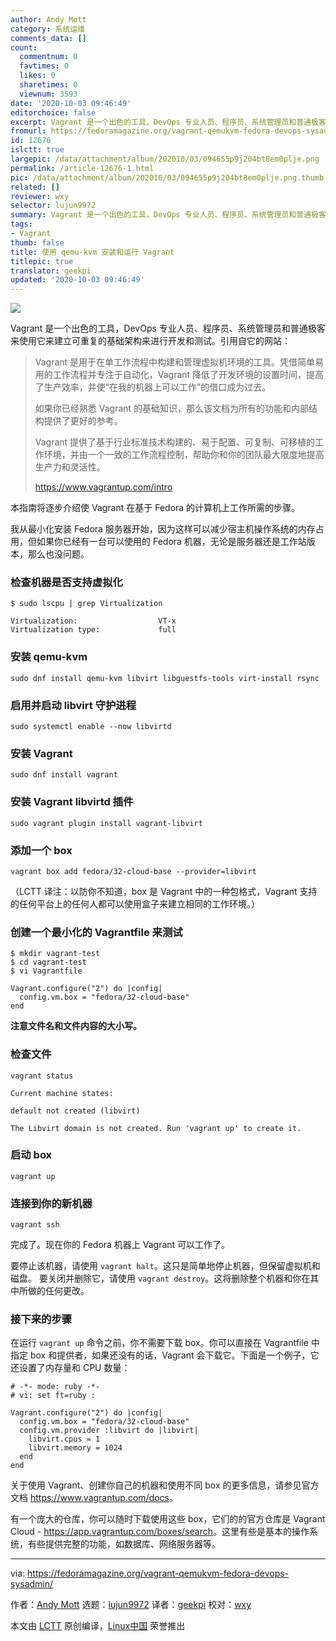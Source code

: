 ```yaml
---
author: Andy Mott
category: 系统运维
comments_data: []
count:
  commentnum: 0
  favtimes: 0
  likes: 0
  sharetimes: 0
  viewnum: 3593
date: '2020-10-03 09:46:49'
editorchoice: false
excerpt: Vagrant 是一个出色的工具，DevOps 专业人员、程序员、系统管理员和普通极客来使用它来建立可重复的基础架构来进行开发和测试。
fromurl: https://fedoramagazine.org/vagrant-qemukvm-fedora-devops-sysadmin/
id: 12676
islctt: true
largepic: /data/attachment/album/202010/03/094655p9j204bt8em0plje.png
permalink: /article-12676-1.html
pic: /data/attachment/album/202010/03/094655p9j204bt8em0plje.png.thumb.jpg
related: []
reviewer: wxy
selector: lujun9972
summary: Vagrant 是一个出色的工具，DevOps 专业人员、程序员、系统管理员和普通极客来使用它来建立可重复的基础架构来进行开发和测试。
tags:
- Vagrant
thumb: false
title: 使用 qemu-kvm 安装和运行 Vagrant
titlepic: true
translator: geekpi
updated: '2020-10-03 09:46:49'
---
```


![](/data/attachment/album/202010/03/094655p9j204bt8em0plje.png)


Vagrant 是一个出色的工具，DevOps 专业人员、程序员、系统管理员和普通极客来使用它来建立可重复的基础架构来进行开发和测试。引用自它的网站：



> 
> Vagrant 是用于在单工作流程中构建和管理虚拟机环境的工具。凭借简单易用的工作流程并专注于自动化，Vagrant 降低了开发环境的设置时间，提高了生产效率，并使“在我的机器上可以工作”的借口成为过去。
> 
> 
> 如果你已经熟悉 Vagrant 的基础知识，那么该文档为所有的功能和内部结构提供了更好的参考。
> 
> 
> Vagrant 提供了基于行业标准技术构建的、易于配置、可复制、可移植的工作环境，并由一个一致的工作流程控制，帮助你和你的团队最大限度地提高生产力和灵活性。
> 
> 
> <https://www.vagrantup.com/intro>
> 
> 
> 


本指南将逐步介绍使 Vagrant 在基于 Fedora 的计算机上工作所需的步骤。


我从最小化安装 Fedora 服务器开始，因为这样可以减少宿主机操作系统的内存占用，但如果你已经有一台可以使用的 Fedora 机器，无论是服务器还是工作站版本，那么也没问题。


### 检查机器是否支持虚拟化



```
$ sudo lscpu | grep Virtualization

```


```
Virtualization:                  VT-x
Virtualization type:             full

```

### 安装 qemu-kvm



```
sudo dnf install qemu-kvm libvirt libguestfs-tools virt-install rsync

```

### 启用并启动 libvirt 守护进程



```
sudo systemctl enable --now libvirtd

```

### 安装 Vagrant



```
sudo dnf install vagrant

```

### 安装 Vagrant libvirtd 插件



```
sudo vagrant plugin install vagrant-libvirt

```

### 添加一个 box



```
vagrant box add fedora/32-cloud-base --provider=libvirt

```

（LCTT 译注：以防你不知道，box 是 Vagrant 中的一种包格式，Vagrant 支持的任何平台上的任何人都可以使用盒子来建立相同的工作环境。）


### 创建一个最小化的 Vagrantfile 来测试



```
$ mkdir vagrant-test
$ cd vagrant-test
$ vi Vagrantfile

```


```
Vagrant.configure("2") do |config|
  config.vm.box = "fedora/32-cloud-base"
end

```

**注意文件名和文件内容的大小写。**


### 检查文件



```
vagrant status

```


```
Current machine states:

default not created (libvirt)

The Libvirt domain is not created. Run 'vagrant up' to create it.

```

### 启动 box



```
vagrant up

```

### 连接到你的新机器



```
vagrant ssh

```

完成了。现在你的 Fedora 机器上 Vagrant 可以工作了。


要停止该机器，请使用 `vagrant halt`。这只是简单地停止机器，但保留虚拟机和磁盘。 要关闭并删除它，请使用 `vagrant destroy`。这将删除整个机器和你在其中所做的任何更改。


### 接下来的步骤


在运行 `vagrant up` 命令之前，你不需要下载 box。你可以直接在 Vagrantfile 中指定 box 和提供者，如果还没有的话，Vagrant 会下载它。下面是一个例子，它还设置了内存量和 CPU 数量：



```
# -*- mode: ruby -*-
# vi: set ft=ruby :

Vagrant.configure("2") do |config|
  config.vm.box = "fedora/32-cloud-base"
  config.vm.provider :libvirt do |libvirt|
    libvirt.cpus = 1
    libvirt.memory = 1024
  end
end

```

关于使用 Vagrant、创建你自己的机器和使用不同 box 的更多信息，请参见官方文档 <https://www.vagrantup.com/docs>。


有一个庞大的仓库，你可以随时下载使用这些 box，它们的的官方仓库是 Vagrant Cloud - <https://app.vagrantup.com/boxes/search>。这里有些是基本的操作系统，有些提供完整的功能，如数据库、网络服务器等。




---


via: <https://fedoramagazine.org/vagrant-qemukvm-fedora-devops-sysadmin/>


作者：[Andy Mott](https://fedoramagazine.org/author/amott/) 选题：[lujun9972](https://github.com/lujun9972) 译者：[geekpi](https://github.com/geekpi) 校对：[wxy](https://github.com/wxy)


本文由 [LCTT](https://github.com/LCTT/TranslateProject) 原创编译，[Linux中国](https://linux.cn/) 荣誉推出